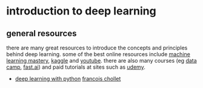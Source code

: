 # introduction to deep learning
## general resources
there are many great resources to introduce the concepts and principles behind deep learning.
some of the best online resources include [machine learning mastery](https://machinelearningmastery.com/), [kaggle](https://www.kaggle.com/) and [youtube](https://www.youtube.com/results?search_query=deep+learning+tutorial+). there are also many courses (eg [data camp](https://www.datacamp.com/), [fast.ai](http://www.fast.ai/)) and paid tutorials at sites such as [udemy](https://www.udemy.com/).


- [deep learning with python](https://www.manning.com/books/deep-learning-with-python)
[francois chollet](https://twitter.com/fchollet)
